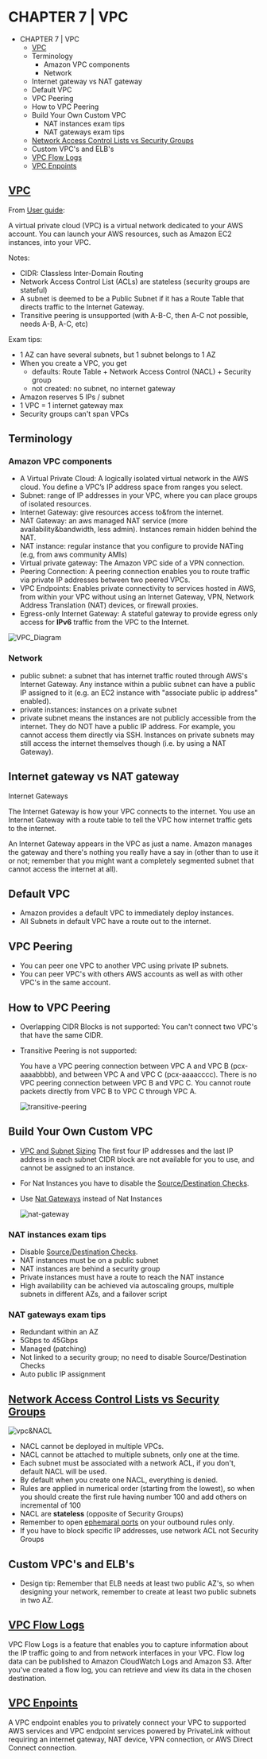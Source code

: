 # CHAPTER 7 | VPC
<!-- TOC -->

- CHAPTER 7 | VPC
  - [VPC](https://aws.amazon.com/vpc/)
  - Terminology
    - Amazon VPC components
    - Network
  - Internet gateway vs NAT gateway
  - Default VPC
  - VPC Peering
  - How to VPC Peering
  - Build Your Own Custom VPC
    - NAT instances exam tips
    - NAT gateways exam tips
  - [Network Access Control Lists vs Security Groups](https://docs.aws.amazon.com/vpc/latest/userguide/VPC_Security.html)
  - Custom VPC's and ELB's
  - [VPC Flow Logs](https://docs.aws.amazon.com/vpc/latest/userguide/flow-logs.html)
  - [VPC Enpoints](https://docs.aws.amazon.com/vpc/latest/userguide/vpc-endpoints.html)

<!-- /TOC -->
## [VPC](https://aws.amazon.com/vpc/)

From [User guide](https://docs.aws.amazon.com/en_pv/vpc/latest/userguide/what-is-amazon-vpc.html):

A virtual private cloud (VPC) is a virtual network dedicated to your AWS account. You can launch your AWS resources, such as Amazon EC2 instances, into your VPC. 

Notes:
* CIDR: Classless Inter-Domain Routing
* Network Access Control List (ACLs) are stateless (security groups are stateful)
* A subnet is deemed to be a Public Subnet if it has a Route Table that directs traffic to the Internet Gateway.
* Transitive peering is unsupported (with A-B-C, then A-C not possible, needs A-B, A-C, etc)

Exam tips:
* 1 AZ can have several subnets, but 1 subnet belongs to 1 AZ
* When you create a VPC, you get 
  * defaults: Route Table + Network Access Control (NACL) + Security group
  * not created: no subnet, no internet gateway
* Amazon reserves 5 IPs / subnet
* 1 VPC = 1 internet gateway max
* Security groups can't span VPCs


## Terminology
### Amazon VPC components

* A Virtual Private Cloud: A logically isolated virtual network in the AWS cloud. You define a VPC’s IP address space from ranges you select.
* Subnet: range of IP addresses in your VPC, where you can place groups of isolated resources.
* Internet Gateway: give resources access to&from the internet.
* NAT Gateway: an aws managed NAT service (more availability&bandwidth, less admin). Instances remain hidden behind the NAT.
* NAT instance: regular instance that you configure to provide NATing (e.g, from aws community AMIs)
* Virtual private gateway: The Amazon VPC side of a VPN connection.
* Peering Connection: A peering connection enables you to route traffic via private IP addresses between two peered VPCs.
* VPC Endpoints: Enables private connectivity to services hosted in AWS, from within your VPC without using an Internet Gateway, VPN, Network Address Translation (NAT) devices, or firewall proxies.
* Egress-only Internet Gateway: A stateful gateway to provide egress only access for **IPv6** traffic from the VPC to the Internet.

![VPC_Diagram](https://docs.aws.amazon.com/vpc/latest/userguide/images/default-vpc-diagram.png)

### Network
* public subnet: a subnet that has internet traffic routed through AWS's Internet Gateway. Any instance within a public subnet can have a public IP assigned to it (e.g. an EC2 instance with "associate public ip address" enabled).
* private instances: instances on a private subnet
* private subnet means the instances are not publicly accessible from the internet. They do NOT have a public IP address. For example, you cannot access them directly via SSH. Instances on private subnets may still access the internet themselves though (i.e. by using a NAT Gateway).

## Internet gateway vs NAT gateway
Internet Gateways

The Internet Gateway is how your VPC connects to the internet. You use an Internet Gateway with a route table to tell the VPC how internet traffic gets to the internet.

An Internet Gateway appears in the VPC as just a name. Amazon manages the gateway and there's nothing you really have a say in (other than to use it or not; remember that you might want a completely segmented subnet that cannot access the internet at all).

## Default VPC

* Amazon provides a default VPC to immediately deploy instances.
* All Subnets in default VPC have a route out to the internet.

## VPC Peering

* You can peer one VPC to another VPC using private IP subnets.
* You can peer VPC's with others AWS accounts as well as with other VPC's in the same account.

## How to VPC Peering

* Overlapping CIDR Blocks is not supported: You can't connect two VPC's that have the same CIDR.
* Transitive Peering is not supported:

    You have a VPC peering connection between VPC A and VPC B (pcx-aaaabbbb), and between VPC A and VPC C (pcx-aaaacccc). There is no VPC peering connection between VPC B and VPC C. You cannot route packets directly from VPC B to VPC C through VPC A.

    ![transitive-peering](https://docs.aws.amazon.com/vpc/latest/peering/images/transitive-peering-diagram.png)

## Build Your Own Custom VPC

* [VPC and Subnet Sizing](https://docs.aws.amazon.com/vpc/latest/userguide/VPC_Subnets.html#vpc-subnet-basics) The first four IP addresses and the last IP address in each subnet CIDR block are not available for you to use, and cannot be assigned to an instance.

* For Nat Instances you have to disable the [Source/Destination Checks](https://docs.aws.amazon.com/vpc/latest/userguide/VPC_NAT_Instance.html#EIP_Disable_SrcDestCheck).
* Use [Nat Gateways](https://docs.aws.amazon.com/vpc/latest/userguide/vpc-nat-gateway.html#nat-gateway-basics) instead of Nat Instances

    ![nat-gateway](https://docs.aws.amazon.com/vpc/latest/userguide/images/nat-gateway-diagram.png)

### NAT instances exam tips
* Disable [Source/Destination Checks](https://docs.aws.amazon.com/vpc/latest/userguide/VPC_NAT_Instance.html#EIP_Disable_SrcDestCheck).
* NAT instances must be on a public subnet
* NAT instances are behind a security group
* Private instances must have a route to reach the NAT instance
* High availability can be achieved via autoscaling groups, multiple subnets in different AZs, and a failover script

### NAT gateways exam tips
* Redundant within an AZ
* 5Gbps to 45Gbps
* Managed (patching)
* Not linked to a security group; no need to disable Source/Destination Checks
* Auto public IP assignment

## [Network Access Control Lists vs Security Groups](https://docs.aws.amazon.com/vpc/latest/userguide/VPC_Security.html)

![vpc&NACL](https://docs.aws.amazon.com/vpc/latest/userguide/images/security-diagram.png)

* NACL cannot be deployed in multiple VPCs.
* NACL cannot be attached to multiple subnets, only one at the time.
* Each subnet must be associated with a network ACL, if you don't, default NACL will be used.
* By default when you create one NACL, everything is denied.
* Rules are applied in numerical order (starting from the lowest), so when you should create the first rule having number 100 and add others on incremental of 100
* NACL are **stateless** (opposite of Security Groups)
* Remember to open [ephemaral ports](https://docs.aws.amazon.com/vpc/latest/userguide/vpc-network-acls.html#nacl-ephemeral-ports) on your outbound rules only.
* If you have to block specific IP addresses, use network ACL not Security Groups

## Custom VPC's and ELB's

* Design tip: Remember that ELB needs at least two public AZ's, so when designing your network, remember to create at least two public subnets in two AZ.

## [VPC Flow Logs](https://docs.aws.amazon.com/vpc/latest/userguide/flow-logs.html)

VPC Flow Logs is a feature that enables you to capture information about the IP traffic going to and from network interfaces in your VPC. Flow log data can be published to Amazon CloudWatch Logs and Amazon S3. After you've created a flow log, you can retrieve and view its data in the chosen destination.

## [VPC Enpoints](https://docs.aws.amazon.com/vpc/latest/userguide/vpc-endpoints.html)

A VPC endpoint enables you to privately connect your VPC to supported AWS services and VPC endpoint services powered by PrivateLink without requiring an internet gateway, NAT device, VPN connection, or AWS Direct Connect connection.